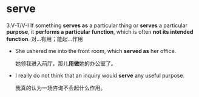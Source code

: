 # serve

3.V-T/V-I If something **serves as** a particular thing or **serves** a particular **purpose**, it **performs a particular function**, which is often **not its intended function**. 对...有用；能起...作用

- She ushered me into the front room, which **served as** her office.

  她领我进入前厅，那儿**用做**她的办公室了。

- I really do not think that an inquiry would **serve** any useful purpose.

  我真的认为一场咨询不会起什么作用。